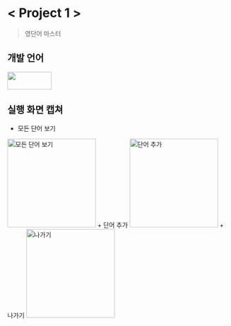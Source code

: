 # < Project 1 >
  > 영단어 마스터 
## 개발 언어
<img src="https://img.shields.io/badge/Java-007396?style=flat&logo=OpenJDK&logoColor=white" width="100" height="40"/>  

## 실행 화면 캡쳐

+ 모든 단어 보기
<img width="200" alt="모든 단어 보기" src="https://user-images.githubusercontent.com/103119924/188552985-47c4c7a6-266c-451a-871f-91a0fc265a26.png">
+ 단어 추가
<img width="200" alt="단어 추가" src="https://user-images.githubusercontent.com/103119924/188553425-f5e0df00-60f9-4377-8313-fcbdfe8006d1.png">
+ 나가기
<img width="200" alt="나가기" src="https://user-images.githubusercontent.com/103119924/188553497-b11c42cf-ad95-4655-83af-d0bd48775440.png">

